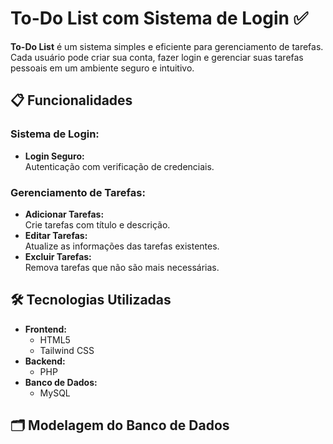 # To-Do List com Sistema de Login ✅

**To-Do List** é um sistema simples e eficiente para gerenciamento de tarefas. Cada usuário pode criar sua conta, fazer login e gerenciar suas tarefas pessoais em um ambiente seguro e intuitivo.

## 📋 Funcionalidades

### Sistema de Login:
- **Login Seguro:**  
  Autenticação com verificação de credenciais.

### Gerenciamento de Tarefas:
- **Adicionar Tarefas:**  
  Crie tarefas com título e descrição.
- **Editar Tarefas:**  
  Atualize as informações das tarefas existentes.
- **Excluir Tarefas:**  
  Remova tarefas que não são mais necessárias.


## 🛠️ Tecnologias Utilizadas

- **Frontend:**  
  - HTML5  
  - Tailwind CSS  
- **Backend:**  
  - PHP  
- **Banco de Dados:**  
  - MySQL  

## 🗂️ Modelagem do Banco de Dados
<img scr="conceitual-jlucas.png">
<img scr="logico.png">
